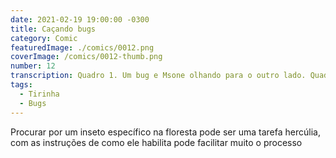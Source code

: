 ```yaml
---
date: 2021-02-19 19:00:00 -0300
title: Caçando bugs
category: Comic
featuredImage: ./comics/0012.png
coverImage: /comics/0012-thumb.png
number: 12
transcription: Quadro 1. Um bug e Msone olhando para o outro lado. Quadro 2. Novamente, um bug e Msone olhando para o outro lado. Quadro 3. Um bug gigante e Msone saindo Msone fala "Bom! Nenhum bug por aqui, reportaram errado.".
tags:
  - Tirinha
  - Bugs
---
```


Procurar por um inseto específico na floresta pode ser uma tarefa hercúlia, com as instruções de como ele habilita pode facilitar muito o processo
